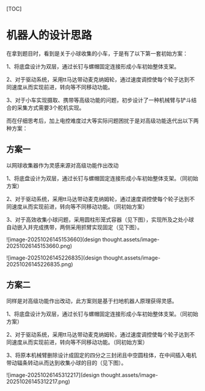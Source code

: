 [TOC]

# 机器人的设计思路

在拿到题目时，看到是关于小球收集的小车，于是有了以下第一套初始方案：

1、将底盘设计为双层，通过长钉与螺帽固定连接形成小车初始整体支架。

2、对于驱动系统，采用tt马达带动麦克纳姆轮，通过速度调控使每个轮子达到不同速度从而实现前进，转向等不同移动功能。

3、对于小车实现摄取、携带等高级功能的问题，初步设计了一种机械臂与铲斗结合的采集方式需要3个舵机实现。

而在仔细思考后，加上电控难度过大等实际问题困扰于是对高级功能迭代出以下两种方案：

## 方案一

以网球收集器作为灵感来源对高级功能作出改动

1、将底盘设计为双层，通过长钉与螺帽固定连接形成小车初始整体支架。（同初始方案）

2、对于驱动系统，采用tt马达带动麦克纳姆轮，通过速度调控使每个轮子达到不同速度从而实现前进，转向等不同移动功能。（同初始方案）

 3、对于高效收集小球问题，采用圆柱形笼式容器（见下图），实现所及之处小球自动嵌入并完成携带，两侧采用抓臂实现固定（见下图）。

![image-20251026145153660](design thought.assets/image-20251026145153660.png)

![image-20251026145226835](design thought.assets/image-20251026145226835.png)

## 方案二

同样是对高级功能作出改动，此方案则是基于扫地机器人原理获得灵感。

1、将底盘设计为双层，通过长钉与螺帽固定连接形成小车初始整体支架。（同初始方案）

2、对于驱动系统，采用tt马达带动麦克纳姆轮，通过速度调控使每个轮子达到不同速度从而实现前进，转向等不同移动功能。（同初始方案）

 3、将原本机械臂删除设计成固定的四分之三封闭且中空圆柱体，在中间插入电机带动辐条转动从而达到收集小球的目的（见下图）。

![image-20251026145312217](design thought.assets/image-20251026145312217.png)